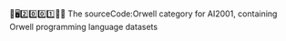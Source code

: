🧠️🖥️2️⃣️0️⃣️0️⃣️1️⃣️💾️📜️ The sourceCode:Orwell category for AI2001, containing Orwell programming language datasets
